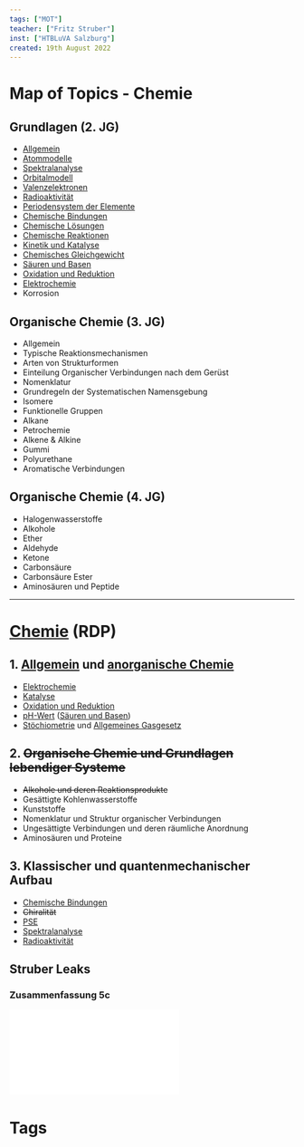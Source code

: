 ```yaml
---
tags: ["MOT"]
teacher: ["Fritz Struber"]
inst: ["HTBLuVA Salzburg"]
created: 19th August 2022
---
```


# Map of Topics - Chemie

## Grundlagen (2. JG)

 - [Allgemein](Grundlagen%20%20der%20Chemie.md)
 - [Atommodelle](Atommodelle.md)
 - [Spektralanalyse](Spektralanalyse.md)
 - [Orbitalmodell](Orbitalmodell.md)
 - [Valenzelektronen](Valenzelektronen.md)
 - [Radioaktivität](Radioaktivität.md)
 - [Periodensystem der Elemente](Periodensystem%20der%20Elemente.md)
 - [Chemische Bindungen](Chemische%20Bindungen.md)
 - [Chemische Lösungen](Chemische%20Lösungen.md)
 - [Chemische Reaktionen](Chemische%20Reaktionen)
 - [Kinetik und Katalyse](Kinetik%20und%20Katalyse)
 - [Chemisches Gleichgewicht](Chemisches%20Gleichgewicht)
 - [Säuren und Basen](Säuren%20und%20Basen.md)
 - [Oxidation und Reduktion](Oxidation%20und%20Reduktion.md)
 - [Elektrochemie](Elektrochemie.md)
 - Korrosion

## Organische Chemie (3. JG)

 - Allgemein
 - Typische Reaktionsmechanismen
 - Arten von Strukturformen
 - Einteilung Organischer Verbindungen nach dem Gerüst
 - Nomenklatur
 - Grundregeln der Systematischen Namensgebung
 - Isomere
 - Funktionelle Gruppen
 - Alkane
 - Petrochemie
 - Alkene & Alkine
 - Gummi
 - Polyurethane
 - Aromatische Verbindungen

## Organische Chemie (4. JG)

 - Halogenwasserstoffe
 - Alkohole
 - Ether
 - Aldehyde
 - Ketone
 - Carbonsäure
 - Carbonsäure Ester
 - Aminosäuren und Peptide

---

# [Chemie](README.md) (RDP)

## 1. [Allgemein](Grundlagen%20%20der%20Chemie.md) und [anorganische Chemie](https://de.wikipedia.org/wiki/Anorganische_Chemie)

 - [Elektrochemie](Elektrochemie.md)
 - [Katalyse](Katalyse.md)
 - [Oxidation und Reduktion](Oxidation%20und%20Reduktion.md)
 - [pH-Wert](pH-Wert.md) ([Säuren und Basen](Säuren%20und%20Basen.md))
 - [Stöchiometrie](Stöchiometrie.md) und [Allgemeines Gasgesetz](../physik/Allgemeines%20Gasgesetz.md)

## 2. ~~Organische Chemie und Grundlagen lebendiger Systeme~~

 - ~~Alkohole und deren Reaktionsprodukte~~
 - Gesättigte Kohlenwasserstoffe
 - Kunststoffe
 - Nomenklatur und Struktur organischer Verbindungen 
 - Ungesättigte Verbindungen und deren räumliche Anordnung
 - Aminosäuren und Proteine
 

## 3. Klassischer und quantenmechanischer Aufbau

 - [Chemische Bindungen](Chemische%20Bindungen.md)
 - ~~Chiralität~~
 - [PSE](Periodensystem%20der%20Elemente.md)
 - [Spektralanalyse](Spektralanalyse.md)
 - [Radioaktivität](Radioaktivität.md)

## Struber Leaks

### Zusammenfassung 5c 

![5c-matura-sum](assets/5c-matura-sum.pdf)

# Tags